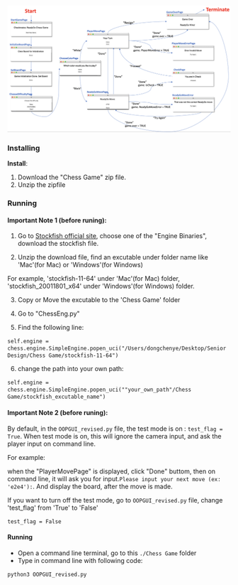 <img src="./UI workflow.png" width="700" >

### <a name="install"></a>Installing 

**Install**:
1. Download the "Chess Game" zip file.
2. Unzip the zipfile


### <a name="running"></a> Running 

#### Important Note 1 (before runing): 
1. Go to [Stockfish official site](https://stockfishchess.org/download/), choose one of the "Engine Binaries", download the stockfish file.

2. Unzip the download file, find an excutable under folder name like 'Mac'(for Mac) or 'Windows'(for Windows)

For example, 'stockfish-11-64' under 'Mac'(for Mac) folder, 'stockfish_20011801_x64' under 'Windows'(for Windows) folder.

3. Copy or Move the excutable to the 'Chess Game' folder

4. Go to "ChessEng.py"

5. Find the following line:
```
self.engine = chess.engine.SimpleEngine.popen_uci("/Users/dongchenye/Desktop/Senior Design/Chess Game/stockfish-11-64")
```

6. change the path into your own path:
```
self.engine = chess.engine.SimpleEngine.popen_uci(""your_own_path"/Chess Game/stockfish_excutable_name")
```
#### Important Note 2 (before runing): 

By default, in the `OOPGUI_revised.py` file, the test mode is on : `test_flag = True`.
When test mode is on, this will ignore the camera input, and ask the player input on command line.

For example: 

when the "PlayerMovePage" is displayed, click "Done" buttom, then on command line, it will ask you for input.`Please input your next move (ex: 'e2e4'):`. And display the board, after the move is made.

If you want to turn off the test mode, go to `OOPGUI_revised.py` file, change 'test_flag' from 'True' to 'False' 
```
test_flag = False
```

#### Running

* Open a command line terminal, go to this `./Chess Game` folder 
* Type in command line with following code:  
```
python3 OOPGUI_revised.py 
``` 
